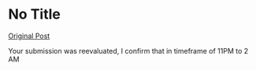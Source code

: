 # No Title

[Original Post](https://discourse.onlinedegree.iitm.ac.in/t/169029/664)

<p>Your submission was reevaluated, I confirm that in timeframe of 11PM to 2 AM</p>